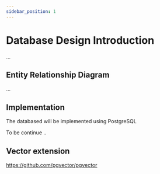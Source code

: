 ```yaml
---
sidebar_position: 1
---
```

# Database Design Introduction
...
## Entity Relationship Diagram
...

## Implementation
The databased will be implemented using PostgreSQL

To be continue ..

## Vector extension
https://github.com/pgvector/pgvector
